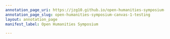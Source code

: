```yaml
---
annotation_page_uri: https://jzg10.github.io/open-humanities-symposium-universal/annotations/open-humanities-symposium-canvas-1-testing.json
annotation_page_slug: open-humanities-symposium-canvas-1-testing
layout: annotation_page
manifest_label: Open Humanities Symposium

---
```

